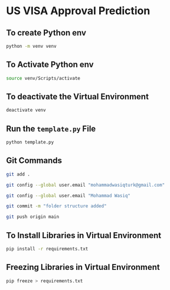 # US VISA Approval Prediction 

## To create Python env
```bash
python -m venv venv
```

## To Activate Python env
```bash
source venv/Scripts/activate
```
## To deactivate the Virtual Environment

```bash
deactivate venv
```

## Run the `template.py` File
```bash
python template.py
```

## Git Commands
```bash
git add .
```

```bash
git config --global user.email "mohammadwasiqturk@gmail.com"
```

```bash
git config --global user.email "Mohammad Wasiq"
```


```bash
git commit -m "folder structure added"
```

```bash
git push origin main
```

## To Install Libraries in Virtual Environment
```bash
pip install -r requirements.txt
```
## Freezing Libraries in Virtual Environment
```bash
pip freeze > requirements.txt
```
